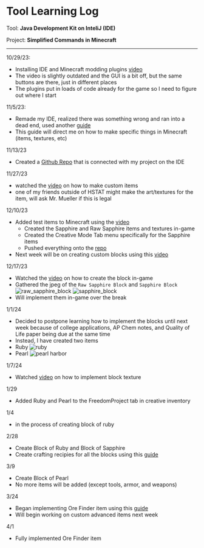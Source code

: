 # Tool Learning Log

Tool: **Java Development Kit on InteliJ (IDE)**

Project: **Simplified Commands in Minecraft**

---

10/29/23:
* Installing IDE and Minecraft modding plugins [video](https://www.youtube.com/watch?v=BRDrWYpgliY)
* The video is slightly outdated and the GUI is a bit off, but the same buttons are there, just in different places
* The plugins put in loads of code already for the game so I need to figure out where I start

11/5/23:
* Remade my IDE, realized there was something wrong and ran into a dead end, used another [guide](https://www.youtube.com/watch?v=55qUIf3GMss)
* This guide will direct me on how to make specific things in Minecraft (items, textures, etc)

11/13/23
* Created a [Github Repo](https://github.com/aidanc1266/aidanmcmod-freedomproject) that is connected with my project on the IDE

11/27/23
* watched the [video](https://www.youtube.com/watch?v=o6Xbp2dTEGA) on how to make custom items
* one of my friends outside of HSTAT might make the art/textures for the item, will ask Mr. Mueller if this is legal

12/10/23
* Added test items to Minecraft using the [video](https://www.youtube.com/watch?v=o6Xbp2dTEGA)
  * Created the Sapphire and Raw Sapphire items and textures in-game
  * Created the Creative Mode Tab menu specifically for the Sapphire items
  * Pushed everything onto the [repo](https://github.com/aidanc1266/aidanmcmod-freedomproject/tree/master/src/main)
* Next week will be on creating custom blocks using this [video](https://www.youtube.com/watch?v=C_VO6tD6Y1g)

12/17/23
* Watched the [video](https://www.youtube.com/watch?v=C_VO6tD6Y1g) on how to create the block in-game
* Gathered the jpeg of the `Raw Sapphire Block` and `Sapphire Block`
![raw_sapphire_block](https://github.com/aidanc1266/apcsa-freedom-project/assets/145048443/8aa6a4a7-9bf4-46f7-8595-2c1eccdb3b2f) ![sapphire_block](https://github.com/aidanc1266/apcsa-freedom-project/assets/145048443/68b965ba-640d-4105-9d48-391ee0cfa55a)
* Will implement them in-game over the break

1/1/24
* Decided to postpone learning how to implement the blocks until next week because of college applications, AP Chem notes, and Quality of Life paper being due at the same time
* Instead, I have created two items
 * Ruby ![ruby](https://github.com/aidanc1266/apcsa-freedom-project/assets/145048443/151f5673-3522-429b-866b-31f052161a8a)
 * Pearl ![pearl harbor](https://github.com/aidanc1266/apcsa-freedom-project/assets/145048443/e8240326-5ace-48cd-ac96-649e43bf7d45)

1/7/24
* Watched [video](https://www.youtube.com/watch?v=C_VO6tD6Y1g) on how to implement block texture

1/29
- Added Ruby and Pearl to the FreedomProject tab in creative inventory

1/4
- in the process of creating block of ruby

2/28
- Create Block of Ruby and Block of Sapphire
- Create crafting recipies for all the blocks using this [guide](https://youtube.com/watch?v=NppdgWsSVec)

3/9
- Create Block of Pearl
- No more items will be added (except tools, armor, and weapons)

3/24
- Began implementing Ore Finder item using this [guide](https://www.youtube.com/watch?v=TPfNvwfgXAU&list=PLKGarocXCE1H9Y21-pxjt5Pt8bW14twa-&index=6)
- Will begin working on custom advanced items next week

4/1
- Fully implemented Ore Finder item

<!-- 
* Links you used today (websites, videos, etc)
* Things you tried, progress you made, etc
* Challenges, a-ha moments, etc
* Questions you still have
* What you're going to try next
-->

